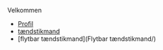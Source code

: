 Velkommen

- [Profil](Profil.html)
- [tændstikmand](Tændstikmand/)
- [flytbar tændstikmand](Flytbar tændstikmand/)
